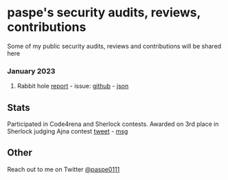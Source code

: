 # paspe's security audits, reviews, contributions

Some of my public security audits, reviews and contributions will be shared here

### January 2023

1. Rabbit hole [report](contests/RabbitHole.md) - issue: [github](https://github.com/code-423n4/2023-01-rabbithole-findings/issues/228) - [json](https://github.com/code-423n4/2023-01-rabbithole-findings/blob/main/data/paspe-227.json)
   

## Stats

Participated in Code4rena and Sherlock contests. 
Awarded on 3rd place in Sherlock judging Ajna contest [tweet](https://twitter.com/paspe0111/status/1626867246587838464) -  [msg](https://discord.com/channels/812037309376495636/1062022961810378752/1076241149636911205)  

## Other

Reach out to me on Twitter [@paspe0111](https://twitter.com/paspe0111)
